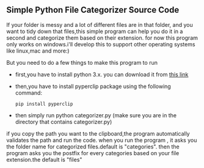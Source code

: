 ## Simple Python File Categorizer Source Code
If your folder is messy and a lot of different files are in that folder, and you want to tidy down that files,this simple program can help you do it in a second and categorize them based on their extension.
for now this program only works on windows.i'll develop this to support other operating systems like linux,mac and more:)

But you need to do a few things to make this program to run
* first,you have to install python 3.x. you can download it from [this link](https://www.python.org/downloads/)
* then,you have to install pyperclip package using the following command:

    ``` pip install pyperclip ```
* then simply run python categorizer.py (make sure you are in the directory that contains categorizer.py)

if you copy the path you want to the clipboard,the program automatically validates the path and run the code.
when you run the program , it asks you the folder name for categorized files.default is "categories".
then the program asks you the postfix for every categories based on your file extension.the default is "files"

